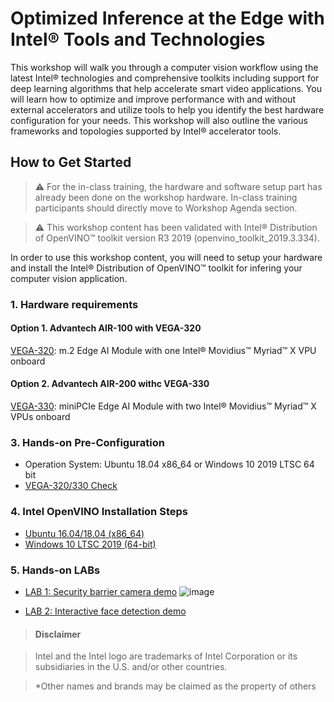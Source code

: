 # Optimized Inference at the Edge with Intel® Tools and Technologies 
This workshop will walk you through a computer vision workflow using the latest Intel® technologies and comprehensive toolkits including support for deep learning algorithms that help accelerate smart video applications. You will learn how to optimize and improve performance with and without external accelerators and utilize tools to help you identify the best hardware configuration for your needs. This workshop will also outline the various frameworks and topologies supported by Intel® accelerator tools. 

## How to Get Started
   
> :warning: For the in-class training, the hardware and software setup part has already been done on the workshop hardware. In-class training participants should directly move to Workshop Agenda section. 

> :warning: This workshop content has been validated with Intel® Distribution of OpenVINO™ toolkit version R3 2019 (openvino_toolkit_2019.3.334). 

In order to use this workshop content, you will need to setup your hardware and install the Intel® Distribution of OpenVINO™ toolkit for infering your computer vision application.  
### 1. Hardware requirements
#### Option 1. Advantech AIR-100 with VEGA-320
[VEGA-320](https://www.advantech.com/products/3d060f1e-e73e-460d-b38c-c69f76312c91/vega-320/mod_f8aaa5f2-fe32-4a58-b5b4-2a02a857852a): m.2 Edge AI Module with one Intel® Movidius™ Myriad™ X VPU onboard
#### Option 2. Advantech AIR-200 withc VEGA-330
[VEGA-330](https://www.advantech.com/products/3d060f1e-e73e-460d-b38c-c69f76312c91/vega-330/mod_120c6dca-5210-4d0d-b71f-8854a7faf1a1): miniPCIe Edge AI Module with two Intel® Movidius™ Myriad™ X VPUs onboard

### 3. Hands-on Pre-Configuration
- Operation System: Ubuntu 18.04 x86_64 or Windows 10 2019 LTSC 64 bit
- [VEGA-320/330 Check](https://github.com/ADVANTECH-EIoT/VEGA_Workshop/blob/master/VEGA_Check.md)

### 4. Intel OpenVINO Installation Steps
- [Ubuntu 16.04/18.04 (x86_64)](https://github.com/ADVANTECH-EIoT/VEGA_Workshop/blob/master/ubuntu.md)
- [Windows 10 LTSC 2019 (64-bit)](https://github.com/ADVANTECH-EIoT/VEGA_Workshop/blob/master/windows.md)

### 5. Hands-on LABs
- [LAB 1: Security barrier camera demo](https://github.com/ADVANTECH-EIoT/VEGA_Workshop/blob/master/Security_barrier_camera_demo.md)
![image](https://github.com/ADVANTECH-EIoT/VEGA_Workshop/blob/master/Security_Barrier_Camera_Demo.png)

- [LAB 2: Interactive face detection demo]()


<!--	
* **Workshop Survey**
  - [Workshop Survey](https://idz.qualtrics.com/jfe/form/SV_a9GvOxtOrOziykB)
  - [Custom Layer Tutorial Survey](https://intelemployee.az1.qualtrics.com/jfe/form/SV_1ZjOKaEIQUM5FpX)
  - [Embedded Vision Summit Workshop Survey](https://intel.az1.qualtrics.com/jfe/form/SV_6RsCwmj6QGD3PAF)
  -->
> #### Disclaimer

> Intel and the Intel logo are trademarks of Intel Corporation or its subsidiaries in the U.S. and/or other countries. 
 
> *Other names and brands may be claimed as the property of others
